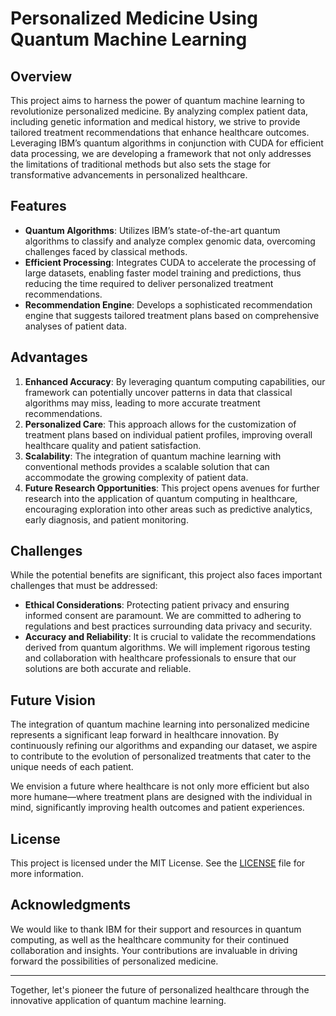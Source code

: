 
# Personalized Medicine Using Quantum Machine Learning

## Overview

This project aims to harness the power of quantum machine learning to revolutionize personalized medicine. By analyzing complex patient data, including genetic information and medical history, we strive to provide tailored treatment recommendations that enhance healthcare outcomes. Leveraging IBM’s quantum algorithms in conjunction with CUDA for efficient data processing, we are developing a framework that not only addresses the limitations of traditional methods but also sets the stage for transformative advancements in personalized healthcare.

## Features

- **Quantum Algorithms**: Utilizes IBM’s state-of-the-art quantum algorithms to classify and analyze complex genomic data, overcoming challenges faced by classical methods.
- **Efficient Processing**: Integrates CUDA to accelerate the processing of large datasets, enabling faster model training and predictions, thus reducing the time required to deliver personalized treatment recommendations.
- **Recommendation Engine**: Develops a sophisticated recommendation engine that suggests tailored treatment plans based on comprehensive analyses of patient data.

## Advantages

1. **Enhanced Accuracy**: By leveraging quantum computing capabilities, our framework can potentially uncover patterns in data that classical algorithms may miss, leading to more accurate treatment recommendations.
2. **Personalized Care**: This approach allows for the customization of treatment plans based on individual patient profiles, improving overall healthcare quality and patient satisfaction.
3. **Scalability**: The integration of quantum machine learning with conventional methods provides a scalable solution that can accommodate the growing complexity of patient data.
4. **Future Research Opportunities**: This project opens avenues for further research into the application of quantum computing in healthcare, encouraging exploration into other areas such as predictive analytics, early diagnosis, and patient monitoring.

## Challenges

While the potential benefits are significant, this project also faces important challenges that must be addressed:

- **Ethical Considerations**: Protecting patient privacy and ensuring informed consent are paramount. We are committed to adhering to regulations and best practices surrounding data privacy and security.
- **Accuracy and Reliability**: It is crucial to validate the recommendations derived from quantum algorithms. We will implement rigorous testing and collaboration with healthcare professionals to ensure that our solutions are both accurate and reliable.

## Future Vision

The integration of quantum machine learning into personalized medicine represents a significant leap forward in healthcare innovation. By continuously refining our algorithms and expanding our dataset, we aspire to contribute to the evolution of personalized treatments that cater to the unique needs of each patient. 

We envision a future where healthcare is not only more efficient but also more humane—where treatment plans are designed with the individual in mind, significantly improving health outcomes and patient experiences.


## License

This project is licensed under the MIT License. See the [LICENSE](LICENSE) file for more information.

## Acknowledgments

We would like to thank IBM for their support and resources in quantum computing, as well as the healthcare community for their continued collaboration and insights. Your contributions are invaluable in driving forward the possibilities of personalized medicine.

---

Together, let's pioneer the future of personalized healthcare through the innovative application of quantum machine learning.
```
